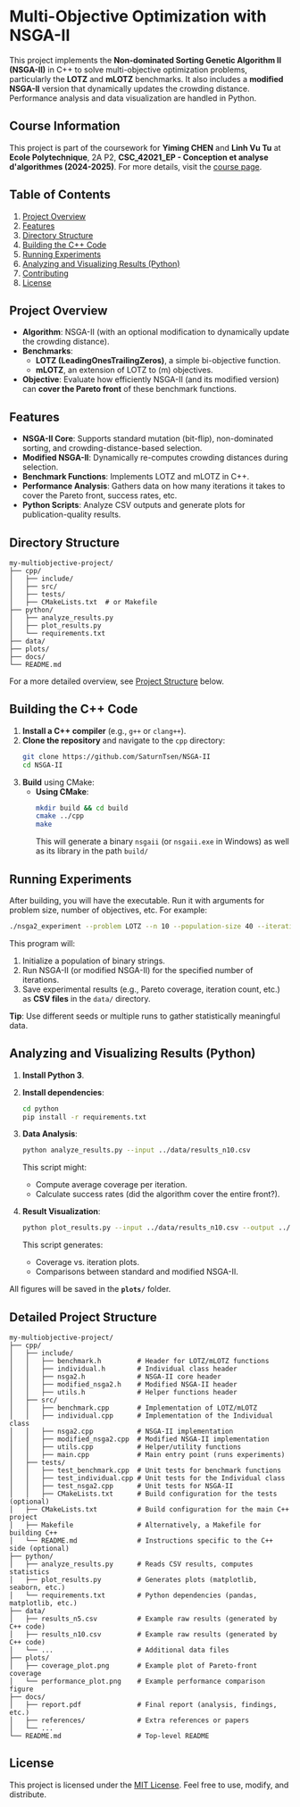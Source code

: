 # **Multi-Objective Optimization with NSGA-II**

This project implements the **Non-dominated Sorting Genetic Algorithm II (NSGA-II)** in C++ to solve multi-objective optimization problems, particularly the **LOTZ** and **mLOTZ** benchmarks. It also includes a **modified NSGA-II** version that dynamically updates the crowding distance. Performance analysis and data visualization are handled in Python.

## **Course Information**

This project is part of the coursework for **Yiming CHEN** and **Linh Vu Tu** at **Ecole Polytechnique**, 2A P2, **CSC_42021_EP - Conception et analyse d'algorithmes (2024-2025)**. For more details, visit the [course page](https://moodle.polytechnique.fr/course/view.php?id=19281).

## **Table of Contents**
1. [Project Overview](#project-overview)
2. [Features](#features)
3. [Directory Structure](#directory-structure)
4. [Building the C++ Code](#building-the-c-code)
5. [Running Experiments](#running-experiments)
6. [Analyzing and Visualizing Results (Python)](#analyzing-and-visualizing-results-python)
7. [Contributing](#contributing)
8. [License](#license)

## **Project Overview**

- **Algorithm**: NSGA-II (with an optional modification to dynamically update the crowding distance).
- **Benchmarks**: 
  - **LOTZ (LeadingOnesTrailingZeros)**, a simple bi-objective function.
  - **mLOTZ**, an extension of LOTZ to \(m\) objectives.
- **Objective**: Evaluate how efficiently NSGA-II (and its modified version) can **cover the Pareto front** of these benchmark functions.

## **Features**

- **NSGA-II Core**: Supports standard mutation (bit-flip), non-dominated sorting, and crowding-distance-based selection.
- **Modified NSGA-II**: Dynamically re-computes crowding distances during selection.
- **Benchmark Functions**: Implements LOTZ and mLOTZ in C++.
- **Performance Analysis**: Gathers data on how many iterations it takes to cover the Pareto front, success rates, etc.
- **Python Scripts**: Analyze CSV outputs and generate plots for publication-quality results.


## **Directory Structure**

```
my-multiobjective-project/
├── cpp/
│   ├── include/
│   ├── src/
│   ├── tests/
│   ├── CMakeLists.txt  # or Makefile
├── python/
│   ├── analyze_results.py
│   ├── plot_results.py
│   └── requirements.txt
├── data/
├── plots/
├── docs/
└── README.md
```

For a more detailed overview, see [Project Structure](#project-structure) below.

## **Building the C++ Code**

1. **Install a C++ compiler** (e.g., `g++` or `clang++`).
2. **Clone the repository** and navigate to the `cpp` directory:
   ```bash
   git clone https://github.com/SaturnTsen/NSGA-II
   cd NSGA-II
   ```
3. **Build** using CMake:
   - **Using CMake**:
     ```bash
     mkdir build && cd build
     cmake ../cpp
     make
     ```
     This will generate a binary `nsgaii` (or `nsgaii.exe` in Windows) as well
     as its library in the path `build/`

## **Running Experiments**

After building, you will have the executable. Run it with arguments for problem
size, number of objectives, etc. For example:

```bash
./nsga2_experiment --problem LOTZ --n 10 --population-size 40 --iterations 10000 --save-dir ../data/
```

This program will:

1. Initialize a population of binary strings.
2. Run NSGA-II (or modified NSGA-II) for the specified number of iterations.
3. Save experimental results (e.g., Pareto coverage, iteration count, etc.) as
   **CSV files** in the `data/` directory.

**Tip**: Use different seeds or multiple runs to gather statistically meaningful
data.

## **Analyzing and Visualizing Results (Python)**

1. **Install Python 3**.

2. **Install dependencies**:
   ```bash
   cd python
   pip install -r requirements.txt
   ```

3. **Data Analysis**:
   ```bash
   python analyze_results.py --input ../data/results_n10.csv
   ```
   This script might:
   - Compute average coverage per iteration.
   - Calculate success rates (did the algorithm cover the entire front?).

4. **Result Visualization**:
   ```bash
   python plot_results.py --input ../data/results_n10.csv --output ../plots/coverage_plot.png
   ```
   This script generates:
   - Coverage vs. iteration plots.
   - Comparisons between standard and modified NSGA-II.

All figures will be saved in the **`plots/`** folder.

## **Detailed Project Structure**

```
my-multiobjective-project/
├── cpp/
│   ├── include/
│   │   ├── benchmark.h         # Header for LOTZ/mLOTZ functions
│   │   ├── individual.h        # Individual class header
│   │   ├── nsga2.h             # NSGA-II core header
│   │   ├── modified_nsga2.h    # Modified NSGA-II header
│   │   ├── utils.h             # Helper functions header
│   ├── src/
│   │   ├── benchmark.cpp       # Implementation of LOTZ/mLOTZ
│   │   ├── individual.cpp      # Implementation of the Individual class
│   │   ├── nsga2.cpp           # NSGA-II implementation
│   │   ├── modified_nsga2.cpp  # Modified NSGA-II implementation
│   │   ├── utils.cpp           # Helper/utility functions
│   │   ├── main.cpp            # Main entry point (runs experiments)
│   ├── tests/
│   │   ├── test_benchmark.cpp  # Unit tests for benchmark functions
│   │   ├── test_individual.cpp # Unit tests for the Individual class
│   │   ├── test_nsga2.cpp      # Unit tests for NSGA-II
│   │   ├── CMakeLists.txt      # Build configuration for the tests (optional)
│   ├── CMakeLists.txt          # Build configuration for the main C++ project
│   ├── Makefile                # Alternatively, a Makefile for building C++
│   └── README.md               # Instructions specific to the C++ side (optional)
├── python/
│   ├── analyze_results.py      # Reads CSV results, computes statistics
│   ├── plot_results.py         # Generates plots (matplotlib, seaborn, etc.)
│   └── requirements.txt        # Python dependencies (pandas, matplotlib, etc.)
├── data/
│   ├── results_n5.csv          # Example raw results (generated by C++ code)
│   ├── results_n10.csv         # Example raw results (generated by C++ code)
│   └── ...                     # Additional data files
├── plots/
│   ├── coverage_plot.png       # Example plot of Pareto-front coverage
│   └── performance_plot.png    # Example performance comparison figure
├── docs/
│   ├── report.pdf              # Final report (analysis, findings, etc.)
│   ├── references/             # Extra references or papers
│   └── ...
└── README.md                   # Top-level README
```

## **License**

This project is licensed under the [MIT License](./LICENSE). Feel free to use,
modify, and distribute.